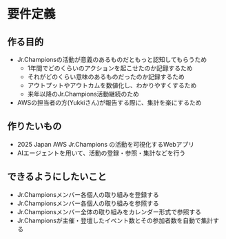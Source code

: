 # 要件定義

## 作る目的

- Jr.Championsの活動が意義のあるものだともっと認知してもらうため
  - 1年間でどのくらいのアクションを起こせたのか記録するため
  - それがどのくらい意味のあるものだったのか記録するため
  - アウトプットやアウトカムを数値化し、わかりやすくするため
  - 来年以降のJr.Champions活動継続のため
- AWSの担当者の方(Yukkiさん)が報告する際に、集計を楽にするため

## 作りたいもの

- 2025 Japan AWS Jr.Champions の活動を可視化するWebアプリ
- AIエージェントを用いて、活動の登録・参照・集計などを行う

## できるようにしたいこと

- Jr.Championsメンバー各個人の取り組みを登録する
- Jr.Championsメンバー各個人の取り組みを参照する
- Jr.Championsメンバー全体の取り組みをカレンダー形式で参照する
- Jr.Championsが主催・登壇したイベント数とその参加者数を自動で集計する
